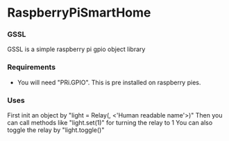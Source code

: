 # RaspberryPiSmartHome

### GSSL
GSSL is a simple raspberry pi gpio object library

### Requirements
- You will need "PRi.GPIO". This is pre installed on raspberry pies.

### Uses
First init an object by "light = Relay(<pin number>, <'Human readable name'>)"
Then you can call methods like "light.set(1)" for turning the relay to 1
You can also toggle the relay by "light.toggle()"
